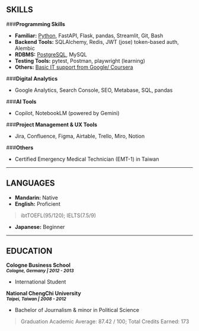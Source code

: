 

## SKILLS 
###**Programming Skills**

- **Familiar:** [Python](https://www.freecodecamp.org/certification/maudes/scientific-computing-with-python-v7), FastAPI, Flask, pandas, Streamlit, Git, Bash
- **Backend Tools:** SQLAlchemy, Redis, JWT (jose) token-based auth, Alembic
- **RDBMS:** [PostgreSQL](https://www.freecodecamp.org/certification/maudes/relational-database-v8), MySQL
- **Testing Tools:** pytest, Postman, playwright (learning)
- **Others:** [Basic IT support from Google/ Coursera ](https://www.coursera.org/account/accomplishments/specialization/certificate/97Y727NB9DJF) 

###**Digital Analytics**

- Google Analytics, Search Console, SEO, Metabase, SQL, pandas  

###**AI Tools**

- Copilot, NotebookLM (powered by Gemini)

###**Project Management & UX Tools**

- Jira, Confluence, Figma, Airtable, Trello, Miro, Notion

###**Others**

- Certified Emergency Medical Technician (EMT-1) in Taiwan

---

## LANGUAGES      

- **Mandarin:** Native
- **English:** Proficient         
> ibtTOEFL(95/120); IELTS(7.5/9)
- **Japanese:** Beginner

---

## EDUCATION 

**Cologne Business School**         
<sub> ***Cologne, Germany  |  2012 - 2013*** </sub>   

- International Student

**National ChengChi University**         
<sub> ***Taipei, Taiwan  |  2008 - 2012*** </sub>   

- Bachelor of Journalism & minor in Political Science
> Graduation Academic Average: 87.42 / 100; Total Credits Earned: 173

<br>
